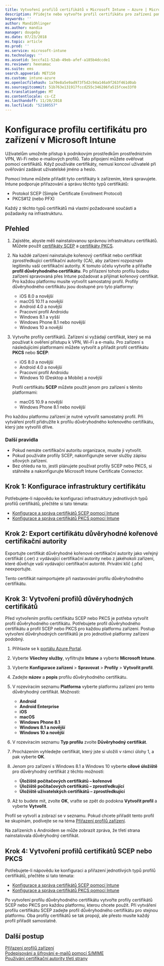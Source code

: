 ```yaml
---
title: Vytvoření profilů certifikátů v Microsoft Intune – Azure | Microsoft Docs
description: Přidejte nebo vytvořte profil certifikátu pro zařízení pomocí konfigurace prostředí certifikátu SCEP nebo PKCS, exportujte veřejný certifikát, vytvořte profil na portálu Azure a pak přiřaďte SCEP nebo PKCS k profilům certifikátů v Microsoft Intune na portálu Azure Portal.
keywords: ''
author: MandiOhlinger
ms.author: mandia
manager: dougeby
ms.date: 07/23/2018
ms.topic: article
ms.prod: ''
ms.service: microsoft-intune
ms.technology: ''
ms.assetid: 5eccfa11-52ab-49eb-afef-a185b4dccde1
ms.reviewer: heenamac
ms.suite: ems
search.appverid: MET150
ms.custom: intune-azure
ms.openlocfilehash: 1a70e8a5e9ad973f5d2c94a146a9f263f461d0ab
ms.sourcegitcommit: 51b763e131917fccd255c346286fa515fcee33f0
ms.translationtype: MT
ms.contentlocale: cs-CZ
ms.lasthandoff: 11/20/2018
ms.locfileid: "52180557"
---
```

# <a name="configure-a-certificate-profile-for-your-devices-in-microsoft-intune"></a>Konfigurace profilu certifikátu pro zařízení v Microsoft Intune

Uživatelům umožníte přístup k podnikovým prostředkům prostřednictvím VPN, Wi-Fi nebo e-mailových profilů. Tato připojení můžete ověřovat pomocí certifikátů. Když používáte certifikáty, nemusí koncoví uživatelé při ověřování zadávat uživatelské jméno a heslo.

Pomocí Intune můžete přiřadit tyto certifikáty k zařízením, která spravujete. Intune podporuje přiřazování a správu těchto typů certifikátů:

- Protokol SCEP (Simple Certificate Enrollment Protocol)
- PKCS#12 (nebo PFX)

Každý z těchto typů certifikátů má vlastní požadované součásti a požadavky na infrastrukturu.

## <a name="overview"></a>Přehled

1. Zajistěte, abyste měli nainstalovanou správnou infrastrukturu certifikátů. Můžete použít [certifikáty SCEP](certificates-scep-configure.md) a [certifikáty PKCS](certficates-pfx-configure.md).

2. Na každé zařízení nainstalujte kořenový certifikát nebo certifikát zprostředkující certifikační autority (CA), aby zařízení rozpoznalo legitimitu vaší certifikační autority. K tomuto účelu vytvořte a přiřaďte **profil důvěryhodného certifikátu**. Po přiřazení tohoto profilu budou zařízení spravovaná přes Intune požadovat a přijímat kořenový certifikát. Pro každou platformu musíte vytvořit samostatný profil. Profily důvěryhodného certifikátu jsou dostupné pro tyto platformy:

    - iOS 8.0 a novější
    - macOS 10.11 a novější
    - Android 4.0 a novější
    - Pracovní profil Androidu
    - Windows 8.1 a vyšší
    - Windows Phone 8.1 nebo novější
    - Windows 10 a novější

3. Vytvořte profily certifikátů. Zařízení si vyžádají certifikát, který se má používat k ověření přístupu k VPN, Wi-Fi a e-mailu. Pro zařízení s následujícími platformami můžete vytvořit a přiřadit profil certifikátu **PKCS** nebo **SCEP**:

   - iOS 8.0 a novější
   - Android 4.0 a novější
   - Pracovní profil Androidu
   - Windows 10 (Desktop a Mobile) a novější

   Profil certifikátu **SCEP** můžete použít jenom pro zařízení s těmito platformami:

   - macOS 10.9 a novější
   - Windows Phone 8.1 nebo novější

Pro každou platformu zařízení je nutné vytvořit samostatný profil. Při vytváření profil přidružíte k profilu důvěryhodného kořenového certifikátu, který jste vytvořili dříve.

### <a name="further-considerations"></a>Další pravidla

- Pokud nemáte certifikační autoritu organizace, musíte ji vytvořit.
- Pokud používáte profily SCEP, nakonfigurujte server služby zápisu síťových zařízení.
- Bez ohledu na to, jestli plánujete používat profily SCEP nebo PKCS, si stáhněte a nakonfigurujte Microsoft Intune Certificate Connector.


## <a name="step-1-configure-your-certificate-infrastructure"></a>Krok 1: Konfigurace infrastruktury certifikátu

Potřebujete-li nápovědu ke konfiguraci infrastruktury jednotlivých typů profilů certifikátů, přečtěte si tato témata:

- [Konfigurace a správa certifikátů SCEP pomocí Intune](certificates-scep-configure.md)
- [Konfigurace a správa certifikátů PKCS pomocí Intune](certficates-pfx-configure.md)


## <a name="step-2-export-your-trusted-root-ca-certificate"></a>Krok 2: Export certifikátu důvěryhodné kořenové certifikační autority

Exportujte certifikát důvěryhodné kořenové certifikační autority jako veřejný certifikát (.cer) z vydávající certifikační autority nebo z jakéhokoli zařízení, které důvěřuje vaší vydávající certifikační autoritě. Privátní klíč (.pfx) neexportujte.

Tento certifikát naimportujete při nastavování profilu důvěryhodného certifikátu.

## <a name="step-3-create-trusted-certificate-profiles"></a>Krok 3: Vytvoření profilů důvěryhodných certifikátů
Před vytvořením profilu certifikátu SCEP nebo PKCS je potřeba vytvořit profil důvěryhodného certifikátu. Potřebujete profil důvěryhodného certifikátu a profil SCEP nebo PKCS pro každou platformu zařízení. Postup vytvoření důvěryhodných certifikátů je pro jednotlivé platformy zařízení podobný.

1. Přihlaste se k [portálu Azure Portal](https://portal.azure.com).
2. Vyberte **Všechny služby**, vyfiltrujte **Intune** a vyberte **Microsoft Intune**.
3. Vyberte **Konfigurace zařízení** > **Spravovat** > **Profily** > **Vytvořit profil**.
4. Zadejte **název** a **popis** profilu důvěryhodného certifikátu.
5. V rozevíracím seznamu **Platforma** vyberte platformu zařízení pro tento důvěryhodný certifikát. Možnosti:

    - **Android**
    - **Android Enterprise**
    - **iOS**
    - **macOS**
    - **Windows Phone 8.1**
    - **Windows 8.1 a novější**
    - **Windows 10 a novější**

6. V rozevíracím seznamu **Typ profilu** zvolte **Důvěryhodný certifikát**.
7. Procházením vyhledejte certifikát, který jste si uložili v rámci úlohy 1, a pak vyberte **OK**.
8. Jenom pro zařízení s Windows 8.1 a Windows 10 vyberte **cílové úložiště** pro důvěryhodný certifikát z těchto možností:

    - **Úložiště počítačových certifikátů – kořenové**
    - **Úložiště počítačových certifikátů – zprostředkující**
    - **Úložiště uživatelských certifikátů – zprostředkující**

9. Až to budete mít, zvolte **OK**, vraťte se zpět do podokna **Vytvořit profil** a vyberte **Vytvořit**.

Profil se vytvoří a zobrazí se v seznamu. Pokud chcete přiřadit tento profil ke skupinám, podívejte se na téma [Přiřazení profilů zařízení](device-profile-assign.md).

Na zařízeních s Androidem se může zobrazit zpráva, že třetí strana nainstalovala důvěryhodný certifikát.

## <a name="step-4-create-scep-or-pkcs-certificate-profiles"></a>Krok 4: Vytvoření profilů certifikátů SCEP nebo PKCS

Potřebujete-li nápovědu ke konfiguraci a přiřazení jednotlivých typů profilů certifikátů, přečtěte si tato témata:

- [Konfigurace a správa certifikátů SCEP pomocí Intune](certificates-scep-configure.md)
- [Konfigurace a správa certifikátů PKCS pomocí Intune](certficates-pfx-configure.md)

Po vytvoření profilu důvěryhodného certifikátu vytvořte profily certifikátů SCEP nebo PKCS pro každou platformu, kterou chcete použít. Při vytváření profilu certifikátu SCEP zadejte profil důvěryhodného certifikátu pro stejnou platformu. Oba profily certifikátů se tak propojí, ale přesto musíte každý profil přiřadit samostatně.

## <a name="next-steps"></a>Další postup
[Přiřazení profilů zařízení](device-profile-assign.md)  
[Podepisování a šifrování e-mailů pomocí S/MIME](certificates-s-mime-encryption-sign.md)  
[Používání certifikační autority třetí strany](certificate-authority-add-scep-overview.md)
